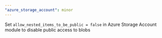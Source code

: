 ```yaml
---
"azure_storage_account": minor
---
```


Set `allow_nested_items_to_be_public = false` in Azure Storage Account module to disable public access to blobs
